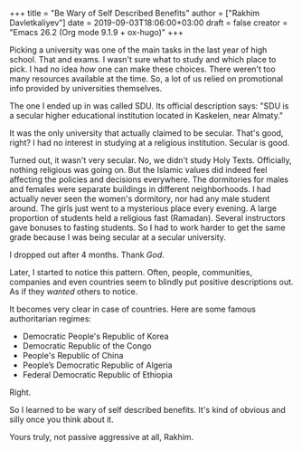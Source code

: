 +++
title = "Be Wary of Self Described Benefits"
author = ["Rakhim Davletkaliyev"]
date = 2019-09-03T18:06:00+03:00
draft = false
creator = "Emacs 26.2 (Org mode 9.1.9 + ox-hugo)"
+++

Picking a university was one of the main tasks in the last year of high school. That and exams. I wasn't sure what to study and which place to pick. I had no idea _how_ one can make these choices. There weren't too many resources available at the time. So, a lot of us relied on promotional info provided by universities themselves.

The one I ended up in was called SDU. Its official description says: "SDU is a secular higher educational institution located in Kaskelen, near Almaty."

It was the only university that actually claimed to be secular. That's good, right? I had no interest in studying at a religious institution. Secular is good.

Turned out, it wasn't very secular. No, we didn't study Holy Texts. Officially, nothing religious was going on. But the Islamic values did indeed feel affecting the policies and decisions everywhere. The dormitories for males and females were separate buildings in different neighborhoods. I had actually never seen the women's dormitory, nor had any male student around. The girls just went to a mysterious place every evening. A large proportion of students held a religious fast (Ramadan). Several instructors gave bonuses to fasting students. So I had to work harder to get the same grade because I was being secular at a secular university.

I dropped out after 4 months. Thank _God_.

Later, I started to notice this pattern. Often, people, communities, companies and even countries seem to blindly put positive descriptions out. As if they _wanted_ others to notice.

It becomes very clear in case of countries. Here are some famous authoritarian regimes:

-   Democratic People's Republic of Korea
-   Democratic Republic of the Congo
-   People's Republic of China
-   People’s Democratic Republic of Algeria
-   Federal Democratic Republic of Ethiopia

Right.

So I learned to be wary of self described benefits. It's kind of obvious and silly once you think about it.

Yours truly,
not passive aggressive at all, Rakhim.
